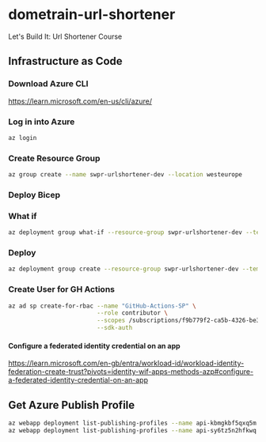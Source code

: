 # dometrain-url-shortener
Let's Build It: Url Shortener Course


## Infrastructure as Code

### Download Azure CLI
https://learn.microsoft.com/en-us/cli/azure/

### Log in into Azure
```bash
az login
```

### Create Resource Group

```bash
az group create --name swpr-urlshortener-dev --location westeurope
```

### Deploy Bicep

### What if
```bash
az deployment group what-if --resource-group swpr-urlshortener-dev --template-file infrastructure/main.bicep
```

### Deploy
```bash
az deployment group create --resource-group swpr-urlshortener-dev --template-file infrastructure/main.bicep
```

### Create User for GH Actions

```bash
az ad sp create-for-rbac --name "GitHub-Actions-SP" \
                         --role contributor \
                         --scopes /subscriptions/f9b779f2-ca5b-4326-be30-d1c483b8bd36 \
                         --sdk-auth
```



#### Configure a federated identity credential on an app

https://learn.microsoft.com/en-gb/entra/workload-id/workload-identity-federation-create-trust?pivots=identity-wif-apps-methods-azp#configure-a-federated-identity-credential-on-an-app

## Get Azure Publish Profile

```bash
az webapp deployment list-publishing-profiles --name api-kbmgkbf5qxq5m --resource-group swpr-urlshortener-dev --xml
az webapp deployment list-publishing-profiles --name api-sy6tz5n2hfkwq --resource-group swpr-urlshortener-stg --xml
```